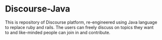 # Discourse-Java
This is repository of Discourse platform, re-engineered using Java language to replace ruby and rails. The users can freely discuss on topics they want to and like-minded people can join in and contribute.
